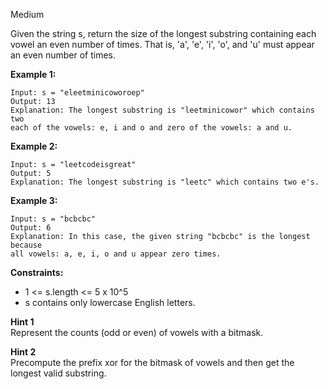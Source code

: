 Medium

Given the string s, return the size of the longest substring containing each vowel an even number of times. That is, 'a', 'e', 'i', 'o', and 'u' must appear an even number of times.

 

**Example 1:**
```
Input: s = "eleetminicoworoep"
Output: 13
Explanation: The longest substring is "leetminicowor" which contains two
each of the vowels: e, i and o and zero of the vowels: a and u.
```
**Example 2:**
```
Input: s = "leetcodeisgreat"
Output: 5
Explanation: The longest substring is "leetc" which contains two e's.
```
**Example 3:**
```
Input: s = "bcbcbc"
Output: 6
Explanation: In this case, the given string "bcbcbc" is the longest because
all vowels: a, e, i, o and u appear zero times.
```

**Constraints:**

- 1 <= s.length <= 5 x 10^5
- s contains only lowercase English letters.

**Hint 1**  
Represent the counts (odd or even) of vowels with a bitmask.

**Hint 2**  
Precompute the prefix xor for the bitmask of vowels and then get the longest valid substring.
